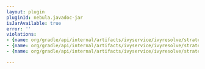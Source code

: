```yaml
---
layout: plugin
pluginId: nebula.javadoc-jar
isJarAvailable: true
error: ''
violations:
- {name: org/gradle/api/internal/artifacts/ivyservice/ivyresolve/strategy/VersionSelector}
- {name: org/gradle/api/internal/artifacts/ivyservice/ivyresolve/strategy/SubVersionSelector}
- {name: org/gradle/api/internal/artifacts/ivyservice/ivyresolve/strategy/ExactVersionSelector}

---
```

